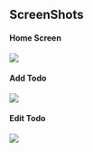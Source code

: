 ## ScreenShots
<h4>Home Screen</h4>
<img src = "https://raw.githubusercontent.com/TanmayDaga/AndroidCourseZainFarhan/main/Photos%20for%20different%20Apps/Todos/Home%20Screen.png">
<h4>Add Todo</h4>
<img src = "https://raw.githubusercontent.com/TanmayDaga/AndroidCourseZainFarhan/main/Photos%20for%20different%20Apps/Todos/Add%20Todo.png">
<h4>Edit Todo</h4>
<img src = "https://raw.githubusercontent.com/TanmayDaga/AndroidCourseZainFarhan/main/Photos%20for%20different%20Apps/Todos/Edit%20Todo.png">

